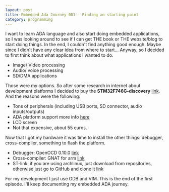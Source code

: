 ```yaml
---
layout: post
title: Embedded Ada Journey 001 - Finding an starting point
category: programming
---
```


I want to learn ADA language and also start doing embedded applications, so I was looking around to see if I can get THE book or THE website/blog to start doing things. 
In the end, I couldn't find anything good enough. Maybe since I didn't have any clear idea from where to start... Anyway, so I decided to first think about what applications I wanted to do. 

- Image/ Video processing
- Audio/ voice processing
- SD/DMA applications

Those were my options. So after some research in internet about development platforms I decided to buy the **STM32F746G-discovery** [link](http://www.st.com/en/evaluation-tools/32f746gdiscovery.html). And the reasons were the following:

- Tons of peripherals (including USB ports, SD connector, audio inputs/outputs)
- ADA platform support more info [here](http://www.makewithada.org/getting-started)
- LCD screen
- Not that expensive, about 55 euros.

Now that I got my hardware it was time to install the other things: debugger, cross-compiler, something to flash the platform. 

- Debugger: OpenOCD 0.10.0 [link](http://openocd.org/) 
- Cross-compiler: GNAT for arm [link](https://www.adacore.com/download)
- ST-link: if you are using archlinux, just download from repositories, otherwise just go to GitHub and clone it [link](https://github.com/texane/stlink)

For my development I just use GDB and VIM.
This is the end of the first episode. I'll keep documenting my embedded ADA journey.


